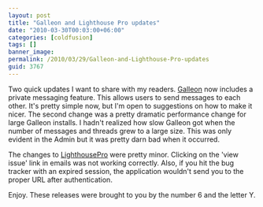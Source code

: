 ```yaml
---
layout: post
title: "Galleon and Lighthouse Pro updates"
date: "2010-03-30T00:03:00+06:00"
categories: [coldfusion]
tags: []
banner_image: 
permalink: /2010/03/29/Galleon-and-Lighthouse-Pro-updates
guid: 3767
---
```


Two quick updates I want to share with my readers. <a href="http://galleon.riaforge.org">Galleon</a> now includes a private messaging feature. This allows users to send messages to each other. It's pretty simple now, but I'm open to suggestions on how to make it nicer. The second change was a pretty dramatic performance change for large Galleon installs. I hadn't realized how slow Galleon got when the number of messages and threads grew to a large size. This was only evident in the Admin but it was pretty darn bad when it occurred. 

The changes to <a href="http://lighthousepro.riaforge.org">LighthousePro</a> were pretty minor. Clicking on the 'view issue' link in emails was not working correctly. Also, if you hit the bug tracker with an expired session, the application wouldn't send you to the proper URL after authentication. 

Enjoy. These releases were brought to you by the number 6 and the letter Y.
